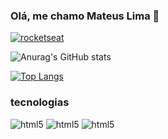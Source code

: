 ### Olá, me chamo Mateus Lima 🏇

[![rocketseat](https://img.shields.io/badge/LinkedIn-0077B5?style=for-the-badge&logo=linkedin&logoColor=white)](https://www.linkedin.com/in/mateus-lima-0b3b82236/)

![Anurag's GitHub stats](https://github-readme-stats.vercel.app/api?username=MateusLaurindo&show_icons=true&theme=radical)

[![Top Langs](https://github-readme-stats.vercel.app/api/top-langs/?username=anuraghazra&layout=compact)](https://github.com/MateusLaurindo/github-readme-stats)

### tecnologias

<div style="display: inline_block">
   <img aling='center' alt='html5' src="https://img.shields.io/badge/CSS-239120?&style=for-the-badge&logo=css3&logoColor=white" >
   <img aling='center' alt='html5' src="https://img.shields.io/badge/HTML-239120?style=for-the-badge&logo=html5&logoColor=white" >
   <img aling='center' alt='html5' src="https://img.shields.io/badge/JavaScript-323330?style=for-the-badge&logo=javascript&logoColor=F7DF1E" >
</div>


